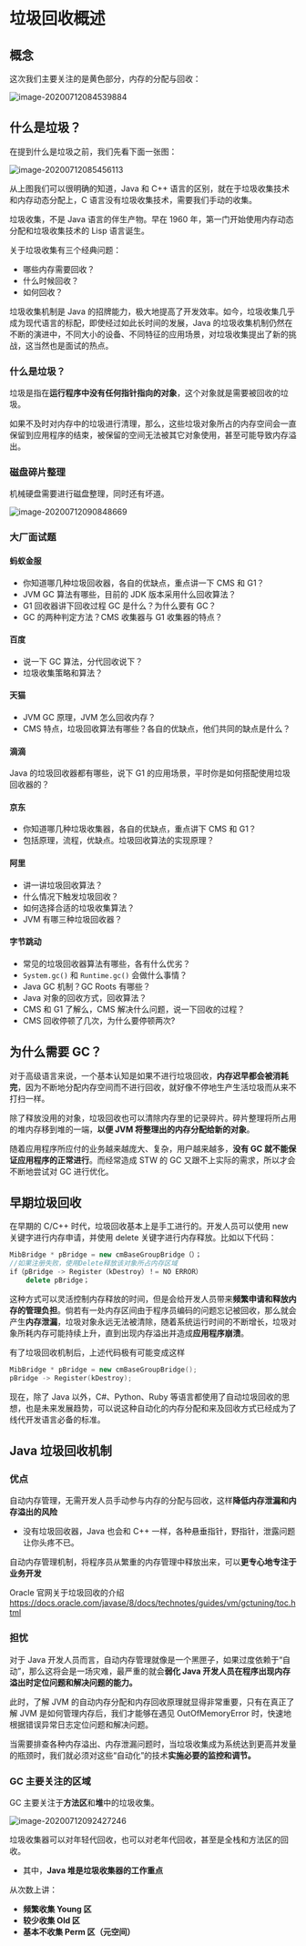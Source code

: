 # 垃圾回收概述

## 概念

这次我们主要关注的是黄色部分，内存的分配与回收：

![image-20200712084539884](https://gitee.com/xlshi/blog_img/raw/master/img/20201013083804.png)

## 什么是垃圾？

在提到什么是垃圾之前，我们先看下面一张图：

![image-20200712085456113](https://gitee.com/xlshi/blog_img/raw/master/img/20201013083818.png)

从上图我们可以很明确的知道，Java 和 C++ 语言的区别，就在于垃圾收集技术和内存动态分配上，C 语言没有垃圾收集技术，需要我们手动的收集。

垃圾收集，不是 Java 语言的伴生产物。早在 1960 年，第一门开始使用内存动态分配和垃圾收集技术的 Lisp 语言诞生。

关于垃圾收集有三个经典问题：

- 哪些内存需要回收？
- 什么时候回收？
- 如何回收？

垃圾收集机制是 Java 的招牌能力，极大地提高了开发效率。如今，垃圾收集几乎成为现代语言的标配，即使经过如此长时间的发展，Java 的垃圾收集机制仍然在不断的演进中，不同大小的设备、不同特征的应用场景，对垃圾收集提出了新的挑战，这当然也是面试的热点。

### 什么是垃圾？

垃圾是指在**运行程序中没有任何指针指向的对象**，这个对象就是需要被回收的垃圾。

如果不及时对内存中的垃圾进行清理，那么，这些垃圾对象所占的内存空间会一直保留到应用程序的结束，被保留的空间无法被其它对象使用，甚至可能导致内存溢出。

### 磁盘碎片整理

机械硬盘需要进行磁盘整理，同时还有坏道。

![image-20200712090848669](https://gitee.com/xlshi/blog_img/raw/master/img/20201013084033.png)

### 大厂面试题

#### 蚂蚁金服

- 你知道哪几种垃圾回收器，各自的优缺点，重点讲一下 CMS 和 G1？
- JVM GC 算法有哪些，目前的 JDK 版本采用什么回收算法？
- G1 回收器讲下回收过程 GC 是什么？为什么要有 GC？
- GC 的两种判定方法？CMS 收集器与 G1 收集器的特点？

#### 百度

- 说一下 GC 算法，分代回收说下？
- 垃圾收集策略和算法？

#### 天猫

- JVM GC 原理，JVM 怎么回收内存？
- CMS 特点，垃圾回收算法有哪些？各自的优缺点，他们共同的缺点是什么？

#### 滴滴

Java 的垃圾回收器都有哪些，说下 G1 的应用场景，平时你是如何搭配使用垃圾回收器的？

#### 京东

- 你知道哪几种垃圾收集器，各自的优缺点，重点讲下 CMS 和 G1？
- 包括原理，流程，优缺点。垃圾回收算法的实现原理？

#### 阿里

- 讲一讲垃圾回收算法？
- 什么情况下触发垃圾回收？
- 如何选择合适的垃圾收集算法？
- JVM 有哪三种垃圾回收器？

#### 字节跳动

- 常见的垃圾回收器算法有哪些，各有什么优劣？
- `System.gc()` 和 `Runtime.gc()` 会做什么事情？
- Java GC 机制？GC Roots 有哪些？
- Java 对象的回收方式，回收算法？
- CMS 和 G1 了解么，CMS 解决什么问题，说一下回收的过程？
- CMS 回收停顿了几次，为什么要停顿两次?

## 为什么需要 GC？

对于高级语言来说，一个基本认知是如果不进行垃圾回收，**内存迟早都会被消耗完**，因为不断地分配内存空间而不进行回收，就好像不停地生产生活垃圾而从来不打扫一样。

除了释放没用的对象，垃圾回收也可以清除内存里的记录碎片。碎片整理将所占用的堆内存移到堆的一端，**以便 JVM 将整理出的内存分配给新的对象**。

随着应用程序所应付的业务越来越庞大、复杂，用户越来越多，**没有 GC 就不能保证应用程序的正常进行**。而经常造成 STW 的 GC 又跟不上实际的需求，所以才会不断地尝试对 GC 进行优化。

## 早期垃圾回收

在早期的 C/C++ 时代，垃圾回收基本上是手工进行的。开发人员可以使用 new 关键字进行内存申请，并使用 delete 关键字进行内存释放。比如以下代码：

```c++
MibBridge * pBridge = new cmBaseGroupBridge（）；
//如果注册失败，使用Delete释放该对象所占内存区域
if（pBridge -> Register（kDestroy）！= NO ERROR）
	delete pBridge；
```

这种方式可以灵活控制内存释放的时间，但是会给开发人员带来**频繁申请和释放内存的管理负担**。倘若有一处内存区间由于程序员编码的问题忘记被回收，那么就会产生**内存泄漏**，垃圾对象永远无法被清除，随着系统运行时间的不断增长，垃圾对象所耗内存可能持续上升，直到出现内存溢出并造成**应用程序崩溃**。 

有了垃圾回收机制后，上述代码极有可能变成这样

```c++
MibBridge * pBridge = new cmBaseGroupBridge(); 
pBridge -> Register(kDestroy);
```

现在，除了 Java 以外，C#、Python、Ruby 等语言都使用了自动垃圾回收的思想，也是未来发展趋势，可以说这种自动化的内存分配和来及回收方式已经成为了线代开发语言必备的标准。

## Java 垃圾回收机制

### 优点

自动内存管理，无需开发人员手动参与内存的分配与回收，这样**降低内存泄漏和内存溢出的风险**

- 没有垃圾回收器，Java 也会和 C++ 一样，各种悬垂指针，野指针，泄露问题让你头疼不已。

自动内存管理机制，将程序员从繁重的内存管理中释放出来，可以**更专心地专注于业务开发**

Oracle 官网关于垃圾回收的介绍
https://docs.oracle.com/javase/8/docs/technotes/guides/vm/gctuning/toc.html

### 担忧

对于 Java 开发人员而言，自动内存管理就像是一个黑匣子，如果过度依赖于“自动”，那么这将会是一场灾难，最严重的就会**弱化 Java 开发人员在程序出现内存溢出时定位问题和解决问题的能力。**

此时，了解 JVM 的自动内存分配和内存回收原理就显得非常重要，只有在真正了解 JVM 是如何管理内存后，我们才能够在遇见 OutOfMemoryError 时，快速地根据错误异常日志定位问题和解决问题。

当需要排查各种内存溢出、内存泄漏问题时，当垃圾收集成为系统达到更高并发量的瓶颈时，我们就必须对这些“自动化”的技术**实施必要的监控和调节。**

### GC 主要关注的区域

GC 主要关注于**方法区**和**堆**中的垃圾收集。

![image-20200712092427246](https://gitee.com/xlshi/blog_img/raw/master/img/20201013090830.png)

垃圾收集器可以对年轻代回收，也可以对老年代回收，甚至是全栈和方法区的回收。

- 其中，**Java 堆是垃圾收集器的工作重点**

从次数上讲：

- **频繁收集 Young 区**
- **较少收集 Old 区**
- **基本不收集 Perm 区（元空间）**


